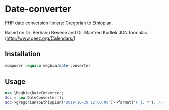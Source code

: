 # Date-converter
PHP date conversion library: Gregorian to Ethiopian.

Based on Dr. Berhanu Beyene and Dr. Manfred Kudlek JDN formulas (http://www.geez.org/Calendars/)

## Installation

```php
composer require megbia/date-converter
 ```
## Usage

```php
use \Megbia\DateConverter;
$dc = new DateConverter();
$dc->gregorianToEthiopian("2019-10-29 12:00:00")->format('F j, Y'); //ጥቅምት 18፣ 2012

